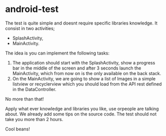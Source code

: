 # android-test

The test is quite simple and doesnt require specific libraries knowledge. It consist in two activities; 
* SplashActivity,
* MainActivity. 

The idea is you can implement the following tasks:

1. The application should start with the SplashActivity, show a progress bar in the middle of the screen and after 3 seconds launch the MainActivity, which from now on is the only available on the back stack. 
2. On the MainActivity, we are going to show a list of Images in a simple listview or recyclerview which you should load from the API rest defined in the DataController. 

No more than that!

Apply what ever knowledge and libraries you like, use orpeople are talking about. We already add some tips on the source code. The test should not take you more than 2 hours.

Cool beans!
